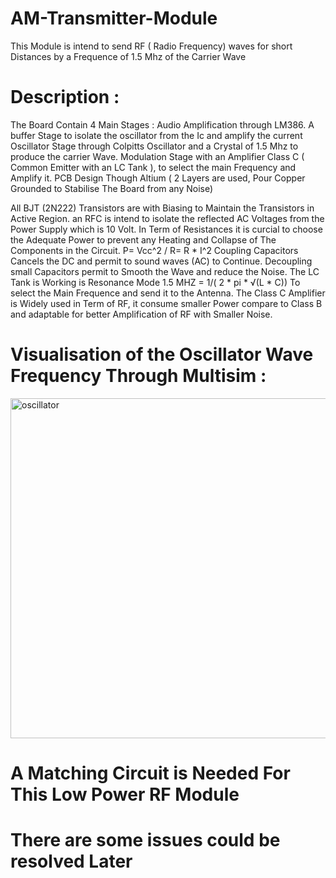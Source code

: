# AM-Transmitter-Module
This Module is intend to send RF  ( Radio Frequency) waves for short Distances by a Frequence of 1.5 Mhz of the Carrier Wave

# Description :
The Board Contain 4 Main Stages :
Audio Amplification through LM386.
A buffer Stage to isolate the oscillator from the Ic and amplify the current 
Oscillator Stage through Colpitts Oscillator and a Crystal of 1.5 Mhz to produce the carrier Wave.
Modulation Stage with an Amplifier Class C ( Common Emitter with an LC Tank ), to select the main Frequency and Amplify it.
PCB Design Though Altium ( 2 Layers are used, Pour Copper Grounded to Stabilise The Board from any Noise)

All BJT (2N222) Transistors are with Biasing to Maintain the Transistors in Active Region.
an RFC is intend to isolate the reflected AC Voltages from the Power Supply which is 10 Volt.
In Term of Resistances it is curcial to choose the Adequate Power to prevent any Heating and Collapse of The Components in the Circuit. P= Vcc^2 / R= R * I^2
Coupling Capacitors Cancels the DC and permit to sound waves (AC) to Continue.
Decoupling small Capacitors permit to Smooth the Wave and reduce the Noise.
The LC Tank is Working is Resonance Mode  1.5 MHZ = 1/( 2 * pi * √(L * C)) To select the Main Frequence and send it to the Antenna.
The Class C Amplifier is Widely used in Term of RF, it consume smaller Power compare to  Class B and adaptable for better Amplification of RF with Smaller Noise.

# Visualisation of the Oscillator Wave Frequency Through Multisim :


<img width="1160" height="544" alt="oscillator" src="https://github.com/user-attachments/assets/ca045b8e-adad-4e57-9b11-1beb1a634c17" />




# A Matching Circuit is Needed For This Low Power RF Module
# There are some issues could be resolved Later 

